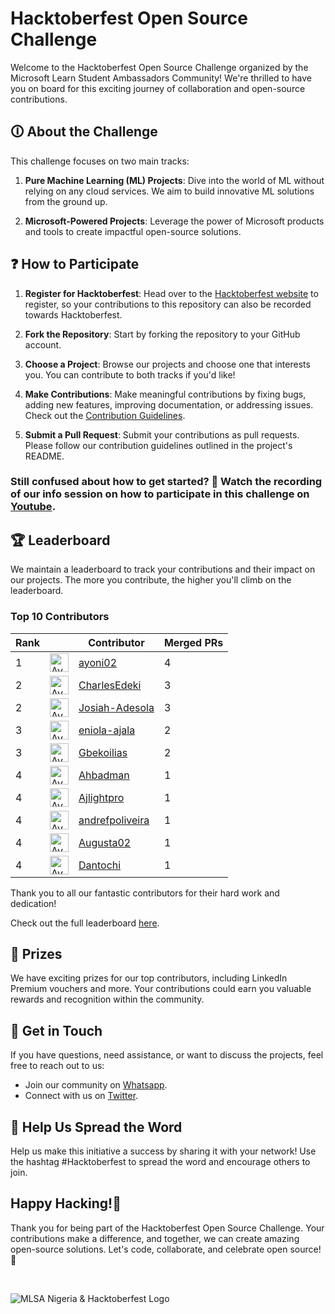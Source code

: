 # Hacktoberfest Open Source Challenge

Welcome to the Hacktoberfest Open Source Challenge organized by the Microsoft Learn Student Ambassadors Community! We're thrilled to have you on board for this exciting journey of collaboration and open-source contributions.

## 🛈 About the Challenge

This challenge focuses on two main tracks:

1. **Pure Machine Learning (ML) Projects**: Dive into the world of ML without relying on any cloud services. We aim to build innovative ML solutions from the ground up.

2. **Microsoft-Powered Projects**: Leverage the power of Microsoft products and tools to create impactful open-source solutions.

## ❓ How to Participate

1. **Register for Hacktoberfest**: Head over to the [Hacktoberfest website](https://hacktoberfest.com/) to register, so your contributions to this repository can also be recorded towards Hacktoberfest. 

2. **Fork the Repository**: Start by forking the repository to your GitHub account.

3. **Choose a Project**: Browse our projects and choose one that interests you. You can contribute to both tracks if you'd like!

4. **Make Contributions**: Make meaningful contributions by fixing bugs, adding new features, improving documentation, or addressing issues. Check out the [Contribution Guidelines](https://github.com/mlsanigeria/AI-Hacktober-MLSA/blob/main/CONTRIBUTING.md).

5. **Submit a Pull Request**: Submit your contributions as pull requests. Please follow our contribution guidelines outlined in the project's README.

### Still confused about how to get started? 🤔 Watch the recording of our info session on how to participate in this challenge on [Youtube](https://www.youtube.com/watch?v=7QKdghxH06M&t=1192s).
## 🏆 Leaderboard

We maintain a leaderboard to track your contributions and their impact on our projects. The more you contribute, the higher you'll climb on the leaderboard.

<!-- Section Start -->
### Top 10 Contributors

| Rank || Contributor | Merged PRs |
| ---- | -- |----------- | ---------- |
| 1 | <img src='https://avatars.githubusercontent.com/u/105247084?v=4' alt='Avatar' width='30' height='30'> | [ayoni02](https://github.com/ayoni02) | 4 |
| 2 | <img src='https://avatars.githubusercontent.com/u/29100815?v=4' alt='Avatar' width='30' height='30'> | [CharlesEdeki](https://github.com/CharlesEdeki) | 3 |
| 2 | <img src='https://avatars.githubusercontent.com/u/59745353?v=4' alt='Avatar' width='30' height='30'> | [Josiah-Adesola](https://github.com/Josiah-Adesola) | 3 |
| 3 | <img src='https://avatars.githubusercontent.com/u/73951563?v=4' alt='Avatar' width='30' height='30'> | [eniola-ajala](https://github.com/eniola-ajala) | 2 |
| 3 | <img src='https://avatars.githubusercontent.com/u/89352799?v=4' alt='Avatar' width='30' height='30'> | [Gbekoilias](https://github.com/Gbekoilias) | 2 |
| 4 | <img src='https://avatars.githubusercontent.com/u/85001695?v=4' alt='Avatar' width='30' height='30'> | [Ahbadman](https://github.com/Ahbadman) | 1 |
| 4 | <img src='https://avatars.githubusercontent.com/u/118164520?v=4' alt='Avatar' width='30' height='30'> | [Ajlightpro](https://github.com/Ajlightpro) | 1 |
| 4 | <img src='https://avatars.githubusercontent.com/u/39243097?v=4' alt='Avatar' width='30' height='30'> | [andrefpoliveira](https://github.com/andrefpoliveira) | 1 |
| 4 | <img src='https://avatars.githubusercontent.com/u/61966991?v=4' alt='Avatar' width='30' height='30'> | [Augusta02](https://github.com/Augusta02) | 1 |
| 4 | <img src='https://avatars.githubusercontent.com/u/57640426?v=4' alt='Avatar' width='30' height='30'> | [Dantochi](https://github.com/Dantochi) | 1 |

Thank you to all our fantastic contributors for their hard work and dedication!

<!-- Section End -->


Check out the full leaderboard [here](https://github.com/mlsanigeria/AI-Hacktober-MLSA/blob/main/LEADERBOARD.md).

## 🥇 Prizes

We have exciting prizes for our top contributors, including LinkedIn Premium vouchers and more. Your contributions could earn you valuable rewards and recognition within the community.

## 💬 Get in Touch

If you have questions, need assistance, or want to discuss the projects, feel free to reach out to us:

- Join our community on [Whatsapp](https://github.com/mlsanigeria/AI-Hacktober-MLSA/blob/main/whatsapp_communities.md).
- Connect with us on [Twitter](https://twitter.com/mlsanigeria).

## 📣 Help Us Spread the Word

Help us make this initiative a success by sharing it with your network! Use the hashtag #Hacktoberfest to spread the word and encourage others to join.

## Happy Hacking!🎉

Thank you for being part of the Hacktoberfest Open Source Challenge. Your contributions make a difference, and together, we can create amazing open-source solutions. Let's code, collaborate, and celebrate open source! 🚀

<br>

![MLSA Nigeria & Hacktoberfest Logo](https://github.com/mlsanigeria/AI-Hacktober-MLSA/assets/64220829/ba0153a7-df46-4a07-8f32-7d11e2295046)

